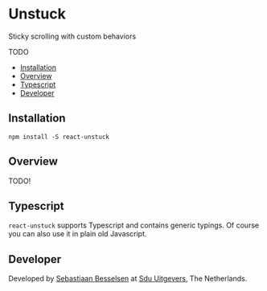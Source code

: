 # Unstuck

Sticky scrolling with custom behaviors

TODO

- [Installation](#installation)
- [Overview](#overview)
- [Typescript](#typescript)
- [Developer](#developer)

## Installation

`npm install -S react-unstuck`

## Overview

TODO!

## Typescript

`react-unstuck` supports Typescript and contains generic typings. Of course you can also use it in plain old Javascript.

## Developer

Developed by [Sebastiaan Besselsen](https://github.com/sbesselsen) at [Sdu Uitgevers](https://www.sdu.nl), The Netherlands.
